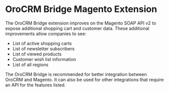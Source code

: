 OroCRM Bridge Magento Extension
=============

The OroCRM Bridge extension improves on the Magento SOAP API v2 to expose additional shopping cart and customer data. These additional improvements allow companies to see:

- List of active shopping carts
- List of newsletter subscribers
- List of viewed products
- Customer wish list information
- List of all regions

The OroCRM Bridge is recommended for better integration between OroCRM and Magento. It can also be used for other integrations that require an API for the features listed. 
